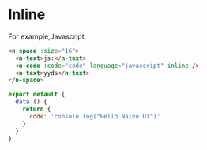 # Inline

For example,Javascript.

```html
<n-space :size="16">
  <n-text>js:</n-text>
  <n-code :code="code" language="javascript" inline />
  <n-text>yyds</n-text>
</n-space>
```

```js
export default {
  data () {
    return {
      code: 'console.log("Hello Naive UI")'
    }
  }
}
```
